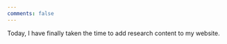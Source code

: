 ```yaml
---
comments: false
---
```


Today, I have finally taken the time to add research content to my website.

<!--You can do bullet points like this
* a
* b-->

